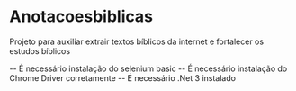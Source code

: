 # Anotacoesbiblicas
Projeto para auxiliar extrair textos bíblicos da internet e fortalecer os estudos bíblicos

-- É necessário instalação do selenium basic
-- É necessário instalação do Chrome Driver corretamente
-- É necessário .Net 3 instalado


